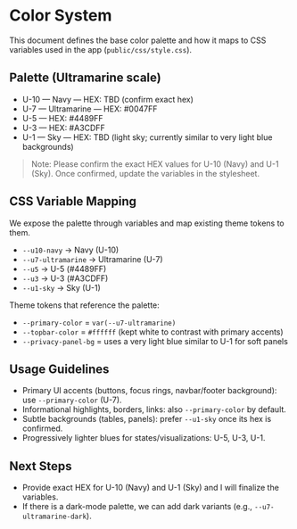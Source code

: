 # Color System

This document defines the base color palette and how it maps to CSS variables used in the app (`public/css/style.css`).

## Palette (Ultramarine scale)

- U-10 — Navy — HEX: TBD (confirm exact hex)
- U-7 — Ultramarine — HEX: #0047FF
- U-5 — HEX: #4489FF
- U-3 — HEX: #A3CDFF
- U-1 — Sky — HEX: TBD (light sky; currently similar to very light blue backgrounds)

> Note: Please confirm the exact HEX values for U-10 (Navy) and U-1 (Sky). Once confirmed, update the variables in the stylesheet.

## CSS Variable Mapping

We expose the palette through variables and map existing theme tokens to them.

- `--u10-navy` → Navy (U-10)
- `--u7-ultramarine` → Ultramarine (U-7)
- `--u5` → U-5 (#4489FF)
- `--u3` → U-3 (#A3CDFF)
- `--u1-sky` → Sky (U-1)

Theme tokens that reference the palette:

- `--primary-color` = `var(--u7-ultramarine)`
- `--topbar-color` = `#ffffff` (kept white to contrast with primary accents)
- `--privacy-panel-bg` = uses a very light blue similar to U-1 for soft panels

## Usage Guidelines

- Primary UI accents (buttons, focus rings, navbar/footer background): use `--primary-color` (U-7).
- Informational highlights, borders, links: also `--primary-color` by default.
- Subtle backgrounds (tables, panels): prefer `--u1-sky` once its hex is confirmed.
- Progressively lighter blues for states/visualizations: U-5, U-3, U-1.

## Next Steps

- Provide exact HEX for U-10 (Navy) and U-1 (Sky) and I will finalize the variables.
- If there is a dark-mode palette, we can add dark variants (e.g., `--u7-ultramarine-dark`).
